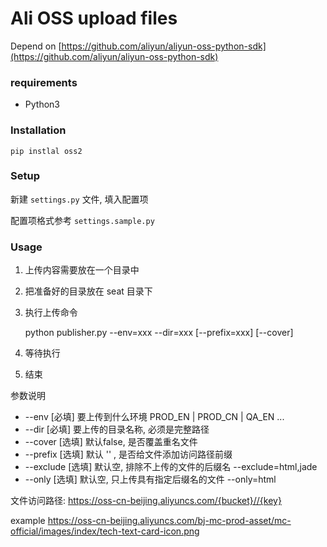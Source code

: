 # Ali OSS upload files

Depend on [https://github.com/aliyun/aliyun-oss-python-sdk](https://github.com/aliyun/aliyun-oss-python-sdk)

### requirements

* Python3

### Installation

    pip instlal oss2

### Setup

新建 ``settings.py`` 文件, 填入配置项

配置项格式参考 ``settings.sample.py``

### Usage

1. 上传内容需要放在一个目录中
2. 把准备好的目录放在 seat 目录下
3. 执行上传命令
    
    python publisher.py --env=xxx --dir=xxx [--prefix=xxx] [--cover]

4. 等待执行
5. 结束

参数说明

* --env  [必填] 要上传到什么环境 PROD_EN | PROD_CN | QA_EN ...
* --dir     [必填] 要上传的目录名称, 必须是完整路径
* --cover   [选填] 默认false, 是否覆盖重名文件
* --prefix  [选填] 默认 '' , 是否给文件添加访问路径前缀
* --exclude [选填] 默认空, 排除不上传的文件的后缀名 --exclude=html,jade
* --only    [选填] 默认空, 只上传具有指定后缀名的文件  --only=html

文件访问路径:
https://oss-cn-beijing.aliyuncs.com/{bucket}//{key}

example
https://oss-cn-beijing.aliyuncs.com/bj-mc-prod-asset/mc-official/images/index/tech-text-card-icon.png
